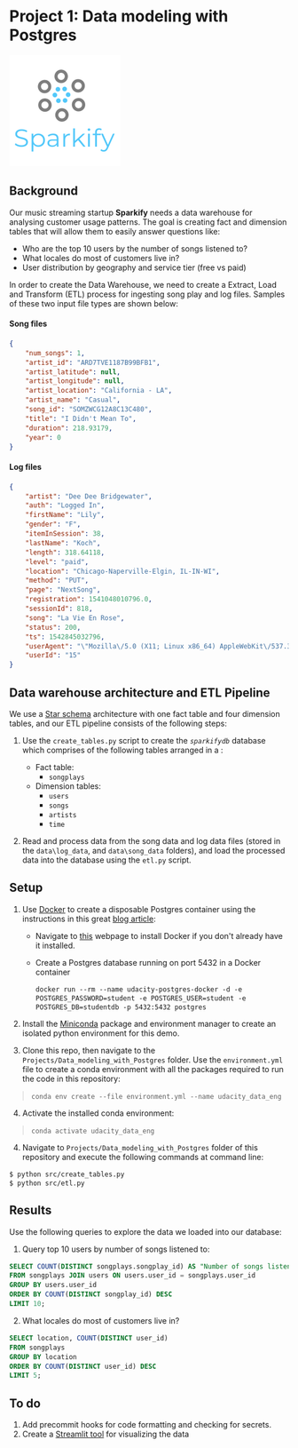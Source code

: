 # Project 1: Data modeling with Postgres

![Sparkify logo](images/Sparkify_logo.png)

## Background
Our music streaming startup __Sparkify__ needs a data warehouse for analysing customer usage patterns. The goal is creating fact and dimension tables that will allow them to easily answer questions like:
* Who are the top 10 users by the number of songs listened to?
* What locales do most of customers live in?
* User distribution by geography and service tier (free vs paid)

In order to create the Data Warehouse, we need to create a Extract, Load and Transform (ETL) process for ingesting song play and log files. Samples of these two input file types are shown below:

#### Song files

```json
{
    "num_songs": 1,
    "artist_id": "ARD7TVE1187B99BFB1",
    "artist_latitude": null,
    "artist_longitude": null,
    "artist_location": "California - LA",
    "artist_name": "Casual",
    "song_id": "SOMZWCG12A8C13C480",
    "title": "I Didn't Mean To",
    "duration": 218.93179,
    "year": 0
}
```

#### Log files

```json
{
    "artist": "Dee Dee Bridgewater",
    "auth": "Logged In",
    "firstName": "Lily",
    "gender": "F",
    "itemInSession": 38,
    "lastName": "Koch",
    "length": 318.64118,
    "level": "paid",
    "location": "Chicago-Naperville-Elgin, IL-IN-WI",
    "method": "PUT",
    "page": "NextSong",
    "registration": 1541048010796.0,
    "sessionId": 818,
    "song": "La Vie En Rose",
    "status": 200,
    "ts": 1542845032796,
    "userAgent": "\"Mozilla\/5.0 (X11; Linux x86_64) AppleWebKit\/537.36 (KHTML, like Gecko) Ubuntu Chromium\/36.0.1985.125 Chrome\/36.0.1985.125 Safari\/537.36\"",
    "userId": "15"
}
```

## Data warehouse architecture and ETL Pipeline

We use a [Star schema](https://en.wikipedia.org/wiki/Star_schema) architecture with one fact table and four dimension tables, and our ETL pipeline consists of the following steps:
1. Use the `create_tables.py` script to create the _`sparkifydb`_ database which comprises of the following tables arranged in a :

    -  Fact table:
        - `songplays`
    - Dimension tables:
        - `users`
        - `songs`
        - `artists`
        - `time`    
2. Read and process data from the song data and log data files (stored in the `data\log_data`, and `data\song_data` folders), and load the processed data into the database using the `etl.py` script.

## Setup

1. Use [Docker](www.docker.com) to create a disposable Postgres container using the instructions in this great [blog article](https://hackernoon.com/dont-install-postgres-docker-pull-postgres-bee20e200198):

    * Navigate to [this](https://www.docker.com/get-started) webpage to install Docker if you don't already have it installed.
    * Create a Postgres database running on port 5432 in a Docker container 

        ```
        docker run --rm --name udacity-postgres-docker -d -e POSTGRES_PASSWORD=student -e POSTGRES_USER=student -e POSTGRES_DB=studentdb -p 5432:5432 postgres
        ```

2. Install the [Miniconda](https://docs.conda.io/en/latest/miniconda.html) package and environment manager to create an isolated python environment for this demo.
3. Clone this repo, then navigate to the `Projects/Data_modeling_with_Postgres` folder. Use the `environment.yml` file to create a conda environment with all the packages required to run the code in this repository:
> `conda env create --file environment.yml --name udacity_data_eng`

4. Activate the installed conda environment:
> `conda activate udacity_data_eng`

4. Navigate to `Projects/Data_modeling_with_Postgres` folder of this repository and  execute the following commands at command line:   
```
$ python src/create_tables.py
$ python src/etl.py
```
## Results
Use the following queries to explore the data we loaded into our database:

1. Query top 10 users by number of songs listened to:
```sql
SELECT COUNT(DISTINCT songplays.songplay_id) AS "Number of songs listened to", users.first_name, users.last_name 
FROM songplays JOIN users ON users.user_id = songplays.user_id
GROUP BY users.user_id
ORDER BY COUNT(DISTINCT songplay_id) DESC
LIMIT 10;
```
2. What locales do most of customers live in?

```sql
SELECT location, COUNT(DISTINCT user_id)
FROM songplays
GROUP BY location
ORDER BY COUNT(DISTINCT user_id) DESC
LIMIT 5; 
```

## To do
1. Add precommit hooks for code formatting and checking for secrets.
2. Create a [Streamlit tool](https://www.streamlit.io/) for visualizing the data


